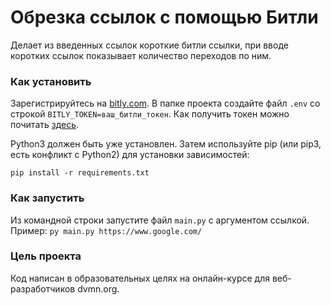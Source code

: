 # Обрезка ссылок с помощью Битли
Делает из введенных ссылок короткие битли ссылки, при вводе коротких ссылок показывает количество переходов по ним.

### Как установить
Зарегистрируйтесь на [bitly.com](https://www.bitly.com/). В папке проекта создайте файл `.env` со строкой `BITLY_TOKEN=ваш_битли_токен`. Как получить токен можно почитать [здесь](https://support.bitly.com/hc/en-us/articles/230647907-How-do-I-generate-an-OAuth-access-token-for-the-Bitly-API-).  

Python3 должен быть уже установлен. Затем используйте pip (или pip3, есть конфликт с Python2) для установки зависимостей:

```pip install -r requirements.txt```

### Как запустить
Из командной строки запустите файл `main.py` с аргументом ссылкой.   
Пример:
```py main.py https://www.google.com/```

### Цель проекта
Код написан в образовательных целях на онлайн-курсе для веб-разработчиков dvmn.org.